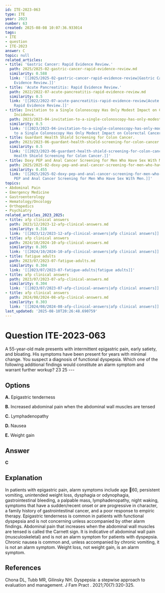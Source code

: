 ```yaml
---
id: ITE-2023-063
type: ITE
year: 2023
number: 63
created: 2025-08-08 10:07:36.933014
tags:
- ITE
- question
- ITE-2023
answer: C
topic: null
related_articles:
- title: 'Gastric Cancer: Rapid Evidence Review.'
  path: 2025/2025-02-gastric-cancer-rapid-evidence-review.md
  similarity: 0.588
  link: '[[2025/2025-02-gastric-cancer-rapid-evidence-review|Gastric Cancer: Rapid
    Evidence Review.]]'
- title: 'Acute Pancreatitis: Rapid Evidence Review.'
  path: 2022/2022-07-acute-pancreatitis-rapid-evidence-review.md
  similarity: 0.5
  link: '[[2022/2022-07-acute-pancreatitis-rapid-evidence-review|Acute Pancreatitis:
    Rapid Evidence Review.]]'
- title: Invitation to a Single Colonoscopy Has Only Modest Impact on Colorectal Cancer
    Incidence.
  path: 2023/2023-04-invitation-to-a-single-colonoscopy-has-only-modest-impact-on.md
  similarity: 0.5
  link: '[[2023/2023-04-invitation-to-a-single-colonoscopy-has-only-modest-impact-on|Invitation
    to a Single Colonoscopy Has Only Modest Impact on Colorectal Cancer Incidence.]]'
- title: Guardant Health Shield Screening for Colon Cancer.
  path: 2023/2023-06-guardant-health-shield-screening-for-colon-cancer.md
  similarity: 0.5
  link: '[[2023/2023-06-guardant-health-shield-screening-for-colon-cancer|Guardant
    Health Shield Screening for Colon Cancer.]]'
- title: Doxy PEP and Anal Cancer Screening for Men Who Have Sex With Men.
  path: 2025/2025-02-doxy-pep-and-anal-cancer-screening-for-men-who-have-sex-with.md
  similarity: 0.455
  link: '[[2025/2025-02-doxy-pep-and-anal-cancer-screening-for-men-who-have-sex-with|Doxy
    PEP and Anal Cancer Screening for Men Who Have Sex With Men.]]'
topics:
- Abdominal Pain
- Emergency Medicine
- Gastroenterology
- Hematology/Oncology
- Orthopedics
- Psychiatry
related_articles_2023_2025:
- title: afp clinical answers
  path: 2023/12/2023-12-afp-clinical-answers.md
  similarity: 0.316
  link: '[[2023/12/2023-12-afp-clinical-answers|afp clinical answers]]'
- title: afp clinical answers
  path: 2024/10/2024-10-afp-clinical-answers.md
  similarity: 0.305
  link: '[[2024/10/2024-10-afp-clinical-answers|afp clinical answers]]'
- title: fatigue adults
  path: 2023/07/2023-07-fatigue-adults.md
  similarity: 0.304
  link: '[[2023/07/2023-07-fatigue-adults|fatigue adults]]'
- title: afp clinical answers
  path: 2023/07/2023-07-afp-clinical-answers.md
  similarity: 0.304
  link: '[[2023/07/2023-07-afp-clinical-answers|afp clinical answers]]'
- title: afp clinical answers
  path: 2024/08/2024-08-afp-clinical-answers.md
  similarity: 0.303
  link: '[[2024/08/2024-08-afp-clinical-answers|afp clinical answers]]'
last_updated: '2025-08-10T20:26:48.690759'
---
```


# Question ITE-2023-063

A 55-year-old male presents with intermittent epigastric pain, early satiety, and bloating. His symptoms have been present for years with minimal change. You suspect a diagnosis of functional dyspepsia. Which one of the following additional findings would constitute an alarm symptom and warrant further workup? 23 25 ---

## Options

**A.** Epigastric tenderness

**B.** Increased abdominal pain when the abdominal wall muscles are tensed

**C.** Lymphadenopathy

**D.** Nausea

**E.** Weight gain

## Answer

**C**

## Explanation

In patients with epigastric pain, alarm symptoms include age 60, persistent vomiting, unintended weight loss, dysphagia or odynophagia, gastrointestinal bleeding, a palpable mass, lymphadenopathy, night waking, symptoms that have a sudden/recent onset or are progressive in character, a family history of gastrointestinal cancer, and a poor response to empiric therapy. Epigastric tenderness is common in patients with functional dyspepsia and is not concerning unless accompanied by other alarm findings. Abdominal pain that increases when the abdominal wall muscles are tensed is called the Carnett sign. It is indicative of abdominal wall pain (musculoskeletal) and is not an alarm symptom for patients with dyspepsia. Chronic nausea is common and, unless accompanied by chronic vomiting, it is not an alarm symptom. Weight loss, not weight gain, is an alarm symptom.

## References

Chona DL, Tubb MR, Gilinsky NH. Dyspepsia: a stepwise approach to evaluation and management. J Fam Pract . 2021;70(7):320-325.
